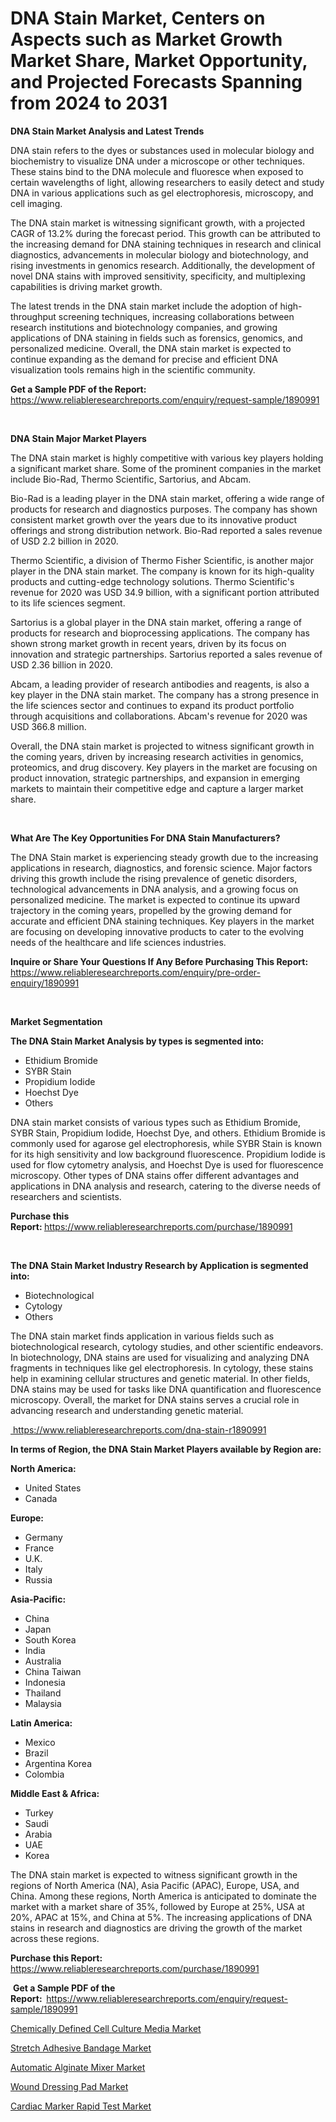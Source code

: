 <p><h1>DNA Stain Market, Centers on Aspects such as Market Growth Market Share, Market Opportunity, and Projected Forecasts Spanning from 2024 to 2031</h1></p><p><strong>DNA Stain Market Analysis and Latest Trends</strong></p>
<p><p>DNA stain refers to the dyes or substances used in molecular biology and biochemistry to visualize DNA under a microscope or other techniques. These stains bind to the DNA molecule and fluoresce when exposed to certain wavelengths of light, allowing researchers to easily detect and study DNA in various applications such as gel electrophoresis, microscopy, and cell imaging.</p><p>The DNA stain market is witnessing significant growth, with a projected CAGR of 13.2% during the forecast period. This growth can be attributed to the increasing demand for DNA staining techniques in research and clinical diagnostics, advancements in molecular biology and biotechnology, and rising investments in genomics research. Additionally, the development of novel DNA stains with improved sensitivity, specificity, and multiplexing capabilities is driving market growth.</p><p>The latest trends in the DNA stain market include the adoption of high-throughput screening techniques, increasing collaborations between research institutions and biotechnology companies, and growing applications of DNA staining in fields such as forensics, genomics, and personalized medicine. Overall, the DNA stain market is expected to continue expanding as the demand for precise and efficient DNA visualization tools remains high in the scientific community.</p></p>
<p><strong>Get a Sample PDF of the Report:&nbsp;</strong> <a href="https://www.reliableresearchreports.com/enquiry/request-sample/1890991">https://www.reliableresearchreports.com/enquiry/request-sample/1890991</a></p>
<p>&nbsp;</p>
<p><strong>DNA Stain Major Market Players</strong></p>
<p><p>The DNA stain market is highly competitive with various key players holding a significant market share. Some of the prominent companies in the market include Bio-Rad, Thermo Scientific, Sartorius, and Abcam.</p><p>Bio-Rad is a leading player in the DNA stain market, offering a wide range of products for research and diagnostics purposes. The company has shown consistent market growth over the years due to its innovative product offerings and strong distribution network. Bio-Rad reported a sales revenue of USD 2.2 billion in 2020.</p><p>Thermo Scientific, a division of Thermo Fisher Scientific, is another major player in the DNA stain market. The company is known for its high-quality products and cutting-edge technology solutions. Thermo Scientific's revenue for 2020 was USD 34.9 billion, with a significant portion attributed to its life sciences segment.</p><p>Sartorius is a global player in the DNA stain market, offering a range of products for research and bioprocessing applications. The company has shown strong market growth in recent years, driven by its focus on innovation and strategic partnerships. Sartorius reported a sales revenue of USD 2.36 billion in 2020.</p><p>Abcam, a leading provider of research antibodies and reagents, is also a key player in the DNA stain market. The company has a strong presence in the life sciences sector and continues to expand its product portfolio through acquisitions and collaborations. Abcam's revenue for 2020 was USD 366.8 million.</p><p>Overall, the DNA stain market is projected to witness significant growth in the coming years, driven by increasing research activities in genomics, proteomics, and drug discovery. Key players in the market are focusing on product innovation, strategic partnerships, and expansion in emerging markets to maintain their competitive edge and capture a larger market share.</p></p>
<p>&nbsp;</p>
<p><strong>What Are The Key Opportunities For DNA Stain Manufacturers?</strong></p>
<p><p>The DNA Stain market is experiencing steady growth due to the increasing applications in research, diagnostics, and forensic science. Major factors driving this growth include the rising prevalence of genetic disorders, technological advancements in DNA analysis, and a growing focus on personalized medicine. The market is expected to continue its upward trajectory in the coming years, propelled by the growing demand for accurate and efficient DNA staining techniques. Key players in the market are focusing on developing innovative products to cater to the evolving needs of the healthcare and life sciences industries.</p></p>
<p><strong>Inquire or Share Your Questions If Any Before Purchasing This Report:</strong> <a href="https://www.reliableresearchreports.com/enquiry/pre-order-enquiry/1890991">https://www.reliableresearchreports.com/enquiry/pre-order-enquiry/1890991</a></p>
<p>&nbsp;</p>
<p><strong>Market Segmentation</strong></p>
<p><strong>The DNA Stain Market Analysis by types is segmented into:</strong></p>
<p><ul><li>Ethidium Bromide</li><li>SYBR Stain</li><li>Propidium Iodide</li><li>Hoechst Dye</li><li>Others</li></ul></p>
<p><p>DNA stain market consists of various types such as Ethidium Bromide, SYBR Stain, Propidium Iodide, Hoechst Dye, and others. Ethidium Bromide is commonly used for agarose gel electrophoresis, while SYBR Stain is known for its high sensitivity and low background fluorescence. Propidium Iodide is used for flow cytometry analysis, and Hoechst Dye is used for fluorescence microscopy. Other types of DNA stains offer different advantages and applications in DNA analysis and research, catering to the diverse needs of researchers and scientists.</p></p>
<p><strong>Purchase this Report:&nbsp;</strong><a href="https://www.reliableresearchreports.com/purchase/1890991">https://www.reliableresearchreports.com/purchase/1890991</a></p>
<p>&nbsp;</p>
<p><strong>The DNA Stain Market Industry Research by Application is segmented into:</strong></p>
<p><ul><li>Biotechnological</li><li>Cytology</li><li>Others</li></ul></p>
<p><p>The DNA stain market finds application in various fields such as biotechnological research, cytology studies, and other scientific endeavors. In biotechnology, DNA stains are used for visualizing and analyzing DNA fragments in techniques like gel electrophoresis. In cytology, these stains help in examining cellular structures and genetic material. In other fields, DNA stains may be used for tasks like DNA quantification and fluorescence microscopy. Overall, the market for DNA stains serves a crucial role in advancing research and understanding genetic material.</p></p>
<p><a href="https://www.reliableresearchreports.com/dna-stain-r1890991">&nbsp;https://www.reliableresearchreports.com/dna-stain-r1890991</a></p>
<p><strong>In terms of Region, the DNA Stain Market Players available by Region are:</strong></p>
<p>
    <p> <strong> North America: </strong>
        <ul>
            <li>United States</li>
            <li>Canada</li>
        </ul>
        </p> 
    <p> <strong> Europe: </strong>
        <ul>
            <li>Germany</li>
            <li>France</li>
            <li>U.K.</li>
            <li>Italy</li>
            <li>Russia</li>
        </ul>
        </p> 
    <p> <strong> Asia-Pacific: </strong>
        <ul>
            <li>China</li>
            <li>Japan</li>
            <li>South Korea</li>
            <li>India</li>
            <li>Australia</li>
            <li>China Taiwan</li>
            <li>Indonesia</li>
            <li>Thailand</li>
            <li>Malaysia</li>
        </ul>
        </p> 
    <p> <strong> Latin America: </strong>
        <ul>
            <li>Mexico</li>
            <li>Brazil</li>
            <li>Argentina Korea</li>
            <li>Colombia</li>
        </ul>
        </p> 
    <p> <strong> Middle East & Africa: </strong>
        <ul>
            <li>Turkey</li>
            <li>Saudi</li>
            <li>Arabia</li>
            <li>UAE</li>
            <li>Korea</li>
        </ul>
    </p>
    </p>
<p><p>The DNA stain market is expected to witness significant growth in the regions of North America (NA), Asia Pacific (APAC), Europe, USA, and China. Among these regions, North America is anticipated to dominate the market with a market share of 35%, followed by Europe at 25%, USA at 20%, APAC at 15%, and China at 5%. The increasing applications of DNA stains in research and diagnostics are driving the growth of the market across these regions.</p></p>
<p><strong>Purchase this Report: </strong><a href="https://www.reliableresearchreports.com/purchase/1890991">https://www.reliableresearchreports.com/purchase/1890991</a></p>
<p>&nbsp;<strong>Get a Sample PDF of the Report:&nbsp;&nbsp;</strong><a href="https://www.reliableresearchreports.com/enquiry/request-sample/1890991">https://www.reliableresearchreports.com/enquiry/request-sample/1890991</a></p>
<p><strong></strong></p>
<p><p><a href="https://www.linkedin.com/pulse/global-chemically-defined-cell-culture-media-market-size-trends-lgfce?trackingId=TZvljp1QReKvoUpQIJOqVA%3D%3D">Chemically Defined Cell Culture Media Market</a></p><p><a href="https://github.com/FrankHernanXXfnf/Market-Research-Report-List-1/blob/main/stretch-adhesive-bandage-market.md">Stretch Adhesive Bandage Market</a></p><p><a href="https://github.com/mabenkhyari11/Market-Research-Report-List-1/blob/main/automatic-alginate-mixer-market.md">Automatic Alginate Mixer Market</a></p><p><a href="https://github.com/zzflqewx24/Market-Research-Report-List-1/blob/main/wound-dressing-pad-market.md">Wound Dressing Pad Market</a></p><p><a href="https://github.com/claudianurdin/Market-Research-Report-List-1/blob/main/cardiac-marker-rapid-test-market.md">Cardiac Marker Rapid Test Market</a></p></p>